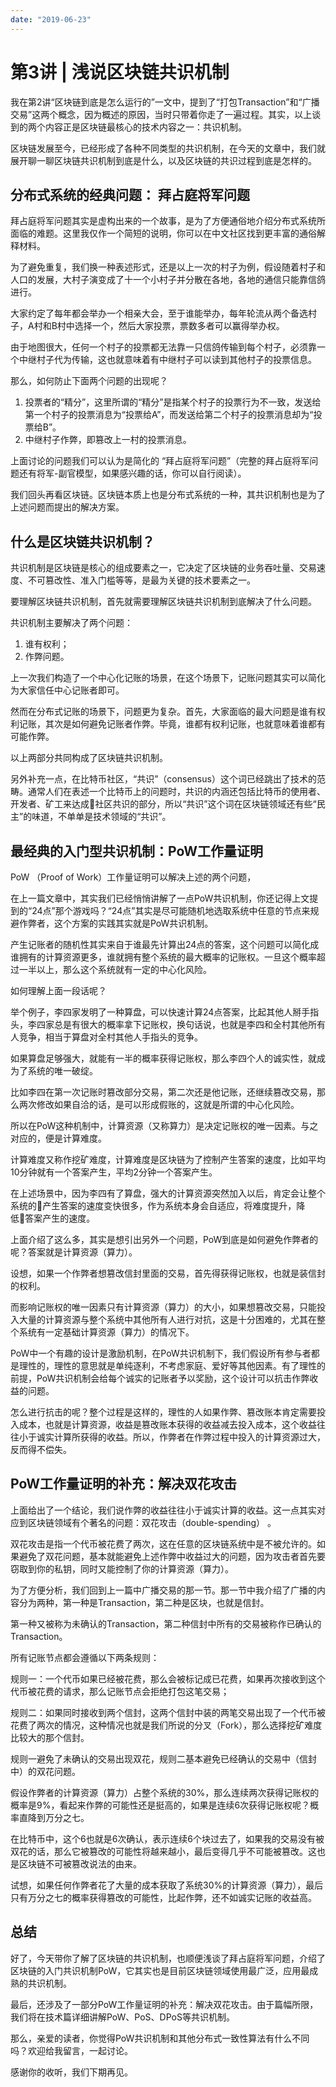 ```yaml
---
date: "2019-06-23"
---  
```

      
# 第3讲 | 浅说区块链共识机制
我在第2讲“区块链到底是怎么运行的”一文中，提到了“打包Transaction”和“广播交易”这两个概念，因为概述的原因，当时只带着你走了一遍过程。其实，以上谈到的两个内容正是区块链最核心的技术内容之一：共识机制。

区块链发展至今，已经形成了各种不同类型的共识机制，在今天的文章中，我们就展开聊一聊区块链共识机制到底是什么，以及区块链的共识过程到底是怎样的。

## 分布式系统的经典问题： 拜占庭将军问题

拜占庭将军问题其实是虚构出来的一个故事，是为了方便通俗地介绍分布式系统所面临的难题。这里我仅作一个简短的说明，你可以在中文社区找到更丰富的通俗解释材料。

为了避免重复，我们换一种表述形式，还是以上一次的村子为例，假设随着村子和人口的发展，大村子演变成了十一个小村子并分散在各地，各地的通信只能靠信鸽进行。

大家约定了每年都会举办一个相亲大会，至于谁能举办，每年轮流从两个备选村子，A村和B村中选择一个，然后大家投票，票数多者可以赢得举办权。

由于地图很大，任何一个村子的投票都无法靠一只信鸽传输到每个村子，必须靠一个中继村子代为传输，这也就意味着有中继村子可以读到其他村子的投票信息。

那么，如何防止下面两个问题的出现呢？

1.  投票者的“精分”，这里所谓的“精分”是指某个村子的投票行为不一致，发送给第一个村子的投票消息为“投票给A”，而发送给第二个村子的投票消息却为“投票给B”。
2.  中继村子作弊，即篡改上一村的投票消息。

上面讨论的问题我们可以认为是简化的 “拜占庭将军问题”（完整的拜占庭将军问题还有将军-副官模型，如果感兴趣的话，你可以自行阅读）。

我们回头再看区块链。区块链本质上也是分布式系统的一种，其共识机制也是为了上述问题而提出的解决方案。

## 什么是区块链共识机制？

共识机制是区块链是核心的组成要素之一，它决定了区块链的业务吞吐量、交易速度、不可篡改性、准入门槛等等，是最为关键的技术要素之一。

要理解区块链共识机制，首先就需要理解区块链共识机制到底解决了什么问题。

共识机制主要解决了两个问题：

1.  谁有权利；
2.  作弊问题。

上一次我们构造了一个中心化记账的场景，在这个场景下，记账问题其实可以简化为大家信任中心记账者即可。

然而在分布式记账的场景下，问题更为复杂。首先，大家面临的最大问题是谁有权利记账，其次是如何避免记账者作弊。毕竟，谁都有权利记账，也就意味着谁都有可能作弊。

以上两部分共同构成了区块链共识机制。

另外补充一点，在比特币社区，“共识”（consensus）这个词已经跳出了技术的范畴。通常人们在表述一个比特币上的问题时，共识的内涵还包括比特币的使用者、开发者、矿工来达成社区共识的部分，所以“共识”这个词在区块链领域还有些“民主”的味道，不单单是技术领域的“共识”。

<!-- [[[read_end]]] -->

## 最经典的入门型共识机制：PoW工作量证明

PoW （Proof of Work）工作量证明可以解决上述的两个问题，

在上一篇文章中，其实我们已经悄悄讲解了一点PoW共识机制，你还记得上文提到的“24点”那个游戏吗？“24点”其实是尽可能随机地选取系统中任意的节点来规避作弊者，这个方案的实践其实就是PoW共识机制。

产生记账者的随机性其实来自于谁最先计算出24点的答案，这个问题可以简化成谁拥有的计算资源更多，谁就拥有整个系统的最大概率的记账权。一旦这个概率超过一半以上，那么这个系统就有一定的中心化风险。

如何理解上面一段话呢？

举个例子，李四家发明了一种算盘，可以快速计算24点答案，比起其他人掰手指头，李四家总是有很大的概率拿下记账权，换句话说，也就是李四和全村其他所有人竞争，相当于算盘对全村其他人手指头的竞争。

如果算盘足够强大，就能有一半的概率获得记账权，那么李四个人的诚实性，就成为了系统的唯一破绽。

比如李四在第一次记账时篡改部分交易，第二次还是他记账，还继续篡改交易，那么两次修改如果自洽的话，是可以形成假账的，这就是所谓的中心化风险。

所以在PoW这种机制中，计算资源（又称算力）是决定记账权的唯一因素。与之对应的，便是计算难度。

计算难度又称作挖矿难度，计算难度是区块链为了控制产生答案的速度，比如平均10分钟就有一个答案产生，平均2分钟一个答案产生。

在上述场景中，因为李四有了算盘，强大的计算资源突然加入以后，肯定会让整个系统的产生答案的速度变快很多，作为系统本身会自适应，将难度提升，降低答案产生的速度。

上面介绍了这么多，其实是想引出另外一个问题，PoW到底是如何避免作弊者的呢？答案就是计算资源（算力）。

设想，如果一个作弊者想篡改信封里面的交易，首先得获得记账权，也就是装信封的权利。

而影响记账权的唯一因素只有计算资源（算力）的大小，如果想篡改交易，只能投入大量的计算资源与整个系统中其他所有人进行对抗，这是十分困难的，尤其在整个系统有一定基础计算资源（算力）的情况下。

PoW中一个有趣的设计是激励机制，在PoW共识机制下，我们假设所有参与者都是理性的，理性的意思就是单纯逐利，不考虑家庭、爱好等其他因素。有了理性的前提，PoW共识机制会给每个诚实的记账者予以奖励，这个设计可以抗击作弊收益的问题。

怎么进行抗击的呢？整个过程是这样的，理性的人如果作弊、篡改账本肯定需要投入成本，也就是计算资源，收益是篡改账本获得的收益减去投入成本，这个收益往往小于诚实计算所获得的收益。所以，作弊者在作弊过程中投入的计算资源过大，反而得不偿失。

## PoW工作量证明的补充：解决双花攻击

上面给出了一个结论，我们说作弊的收益往往小于诚实计算的收益。这一点其实对应到区块链领域有个著名的问题：双花攻击（double-spending） 。

双花攻击是指一个代币被花费了两次，这在任意的区块链系统中是不被允许的。如果避免了双花问题，基本就能避免上述作弊中收益过大的问题，因为攻击者首先要窃取到你的私钥，同时又能控制了你的计算资源（算力）。

为了方便分析，我们回到上一篇中广播交易的那一节。那一节中我介绍了广播的内容分为两种，第一种是Transaction，第二种是区块，也就是信封。

第一种又被称为未确认的Transaction，第二种信封中所有的交易被称作已确认的Transaction。

所有记账节点都会遵循以下两条规则：

规则一：一个代币如果已经被花费，那么会被标记成已花费，如果再次接收到这个代币被花费的请求，那么记账节点会拒绝打包这笔交易；

规则二：如果同时接收到两个信封，这两个信封中装的两笔交易出现了一个代币被花费了两次的情况，这种情况也就是我们所说的分叉（Fork），那么选择挖矿难度比较大的那个信封。

规则一避免了未确认的交易出现双花，规则二基本避免已经确认的交易中（信封中）的双花问题。

假设作弊者的计算资源（算力）占整个系统的30\%，那么连续两次获得记账权的概率是9\%，看起来作弊的可能性还是挺高的，如果是连续6次获得记账权呢？概率直降到万分之七。

在比特币中，这个6也就是6次确认，表示连续6个块过去了，如果我的交易没有被双花的话，那么它被篡改的可能性将越来越小，最后变得几乎不可能被篡改。这也是区块链不可被篡改说法的由来。

试想，如果任何作弊者花了大量的成本获取了系统30\%的计算资源（算力），最后只有万分之七的概率获得篡改的可能性，比起作弊，还不如诚实记账的收益高。

## 总结

好了，今天带你了解了区块链的共识机制，也顺便浅谈了拜占庭将军问题，介绍了区块链的入门共识机制PoW，它其实也是目前区块链领域使用最广泛，应用最成熟的共识机制。

最后，还涉及了一部分PoW工作量证明的补充：解决双花攻击。由于篇幅所限，我们将在技术篇详细讲解PoW、PoS、DPoS等共识机制。

那么，亲爱的读者，你觉得PoW共识机制和其他分布式一致性算法有什么不同吗？欢迎给我留言，一起讨论。

感谢你的收听，我们下期再见。